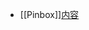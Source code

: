 - [[Pinbox]][内容](https://withpinbox.com/collection/348792?category=all&name=%E5%88%86%E6%9E%90%E5%B8%88)
